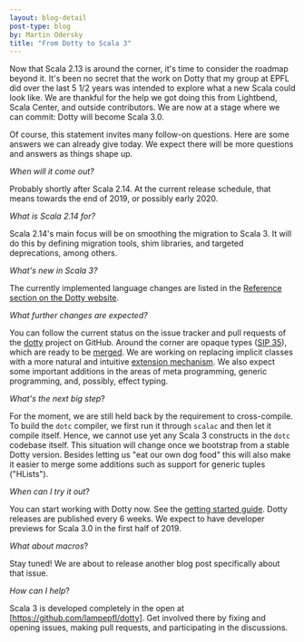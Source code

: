 ```yaml
---
layout: blog-detail
post-type: blog
by: Martin Odersky
title: "From Dotty to Scala 3"
---
```


Now that Scala 2.13 is around the corner, it's time to consider the
roadmap beyond it. It's been no secret that the work on Dotty that my
group at EPFL did over the last 5 1/2 years was intended to explore
what a new Scala could look like. We are thankful for the help we got
doing this from Lightbend, Scala Center, and outside contributors. We
are now at a stage where we can commit: Dotty will become Scala
3.0.

Of course, this statement invites many follow-on questions. Here are
some answers we can already give today.  We expect there will be more
questions and answers as things shape up.

_When will it come out?_

  Probably shortly after Scala 2.14. At the current release schedule, that means towards the end of 2019, or possibly early 2020.

_What is Scala 2.14 for?_

  Scala 2.14's main focus will be on smoothing the migration to Scala 3. It will do this by defining migration tools, shim libraries, and targeted deprecations, among others.

_What's new in Scala 3?_

   The currently implemented language changes are listed in the [Reference section on the Dotty website](http://dotty.epfl.ch/docs/).

_What further changes are expected?_

  You can follow the current status on the issue tracker and pull requests of the [dotty](https://github.com/lampepfl/dotty) project on GitHub. Around the corner are opaque types ([SIP 35](https://docs.scala-lang.org/sips/opaque-types.html)), which are ready to be [merged](https://github.com/lampepfl/dotty/pull/4028). We are working on replacing implicit classes with a more natural and intuitive [extension mechanism](https://github.com/lampepfl/dotty/pull/4114). We also expect some important additions in the areas of meta programming, generic programming, and, possibly, effect typing.

_What's the next big step_?

  For the moment, we are still held back by the requirement to cross-compile. To build the `dotc` compiler, we first run it through `scalac` and then let it compile itself. Hence, we cannot use yet any Scala 3 constructs in the `dotc` codebase itself. This situation will change once we bootstrap from a stable Dotty version. Besides letting us "eat our own dog food" this will also make it easier to merge some additions such as support for generic tuples ("HLists").

_When can I try it out_?

  You can start working with Dotty now. See the [getting started guide](http://dotty.epfl.ch/#getting-started). Dotty releases are published every 6 weeks. We expect to have developer previews for Scala 3.0 in the first half of 2019.

_What about macros_?

  Stay tuned! We are about to release another blog post specifically about that issue.

_How can I help_?

  Scala 3 is developed completely in the open at [https://github.com/lampepfl/dotty]. Get involved there by fixing and opening issues, making pull requests, and participating in the discussions.

